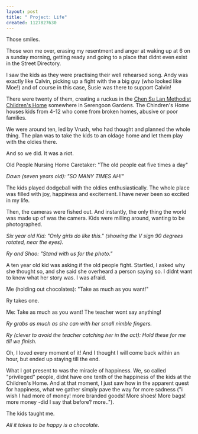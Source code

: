 ```yaml
--- 
layout: post
title: " Project: Life"
created: 1127827630
---
```

Those smiles. 

Those won me over, erasing my resentment and anger at waking up at 6 on a sunday morning, getting ready and going to a place that didnt even exist in the Street Directory. 

I saw the kids as they were practising their well rehearsed song. Andy was exactly like Calvin, picking up a fight with the a big guy (who looked like Moe!) and of course in this case, Susie was there to support Calvin! 

There were twenty of them, creating a ruckus in the <a href="http://www.starhub.net.sg/~nc0066/html/history.htm">Chen Su Lan Methodist Children's Home</a> somewhere in Serengoon Gardens. The Chindren's Home houses kids from 4-12 who come from broken homes, abusive or poor families.

We were around ten, led by Vrush, who had thought and planned the whole thing. The plan was to take the kids to an oldage home and let them play with the oldies there. 

And so we did. It was a riot. 

Old People Nursing Home Caretaker: "The old people eat five times a day"

<em>Dawn (seven years old): "SO MANY TIMES AH!" </em>

The kids played dodgeball with the oldies enthusiastically. The whole place was filled with joy, happiness and excitement. I have never been so excited in my life. 

Then, the cameras were fished out. And instantly, the only thing the world was made up of was the camera. Kids were milling around, wanting to be photographed. 

<em>Six year old Kid: "Only girls do like this." (showing the V sign 90 degrees rotated, near the eyes).

Ry and Shao: "Stand with us for the photo." </em>

A ten year old kid was asking if the old people fight. Startled, I asked why she thought so, and she said she overheard a person saying so. I didnt want to know what her story was. I was afraid. 


Me (holding out chocolates): "Take as much as you want!"

Ry takes one. 

Me: Take as much as you want! The teacher wont say anything! 

<em>Ry grabs as much as she can with her small nimble fingers.</em> 

<em>Ry (clever to avoid the teacher catching her in the act): Hold these for me till we finish.</em>

Oh, I loved every moment of it! And I thought I will come back within an hour, but ended up staying till the end.

What I got present to was the miracle of happiness. We, so called "privileged" people, didnt have one tenth of the happiness of the kids at the Children's Home. And at that moment, I just saw how in the apparent quest for happiness, what we gather simply pave the way for more sadness ("i wish I had more of money! more branded goods! More shoes! More bags! more money -did I say that before? more.."). 

The kids taught me. 

<em>All it takes to be happy is a chocolate.</em>
